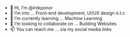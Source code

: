 - 👋 Hi, I’m @irekponor
- 👀 I’m into ... Front-end development, UI/UX design e.t.c
- 🌱 I’m currently learning ... Machine Learning
- 💞️ I’m looking to collaborate on ... Building Websites
- 📫 You can reach me ... via my social media links

<!---
irekponor/irekponor is a ✨ special ✨ repository because its `README.md` (this file) appears on your GitHub profile.
You can click the Preview link to take a look at your changes.
--->
